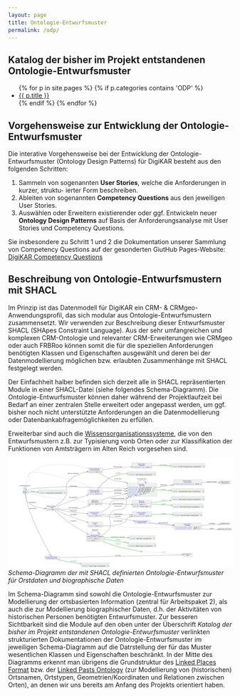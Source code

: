 ```yaml
---
layout: page
title: Ontologie-Entwurfsmuster
permalink: /odp/
---
```


## Katalog der bisher im Projekt entstandenen Ontologie-Entwurfsmuster

<ul>
{% for p in site.pages %}
   {% if p.categories contains 'ODP' %}
      <li><a href="{{ p.url }}">{{ p.title }}</a></li>
   {% endif %}
{% endfor %}
</ul>

## Vorgehensweise zur Entwicklung der Ontologie-Entwurfsmuster

Die interative Vorgehensweise bei der Entwicklung der Ontologie-Entwurfsmuster (Ontology Design Patterns) für DigiKAR besteht aus den folgenden Schritten:

1. Sammeln von sogenannten **User Stories**, welche die Anforderungen in kurzer, struktu-
ierter Form beschreiben.
2. Ableiten von sogenannten **Competency Questions** aus den jeweiligen User Stories.
3. Auswählen oder Erweitern existierender oder ggf. Entwickeln neuer **Ontology Design Patterns** auf Basis der Anforderungsanalyse mit User Stories und Competency Questions.

Sie insbesondere zu Schritt 1 und 2 die Dokumentation unserer Sammlung von Competency Questions auf der gesonderten GiutHub Pages-Website: [DigiKAR Competency Questions](https://ieg-dhr.github.io/DigiKAR-Competency-Questions/)

## Beschreibung von Ontologie-Entwurfsmustern mit SHACL

Im Prinzip ist das Datenmodell für DigiKAR ein CRM- & CRMgeo-Anwendungsprofil, das sich modular aus Ontologie-Entwurfsmustern zusammensetzt. Wir verwenden zur Beschreibung dieser Entwurfsmuster SHACL (SHApes Constraint Language). Aus der sehr umfangreichen und komplexen CRM-Ontologie und relevanter CRM-Erweiterungen wie CRMgeo oder auch FRBRoo können somit die für die speziellen Anforderungen benötigten Klassen und Eigenschaften ausgewählt und deren bei der Datenmodellierung möglichen bzw. erlaubten Zusammenhänge mit SHACL festgelegt werden.

Der Einfachheit halber befinden sich derzeit alle in SHACL repräsentierten Module in einer SHACL-Datei (siehe folgendes Schema-Diagramm). Die Ontologie-Entwurfsmuster können daher während der Projektlaufzeit bei Bedarf an einer zentralen Stelle erweitert oder angepasst werden, um ggf. bisher noch nicht unterstützte Anforderungen an die Datenmodellierung oder Datenbankabfragemöglichkeiten zu erfüllen.

Erweiterbar sind auch die [Wissensorganisationssysteme](/kos/), die von den Entwurfsmustern z.B. zur Typisierung vonb Orten oder zur Klassifikation der Funktionen von Amtsträgern im Alten Reich vorgesehen sind.

![Schema-Diagramm](/img/dmlo.svg)
*Schema-Diagramm der mit SHACL definierten Ontologie-Entwurfsmuster für Orstdaten und biographische Daten*

Im Schema-Diagramm sind sowohl die Ontologie-Entwurfsmuster zur Modellierung der ortsbasierten Information (zentral für Arbeitspaket 2), als auch die zur Modellierung biographischer Daten, d.h. der Aktivitäten von historischen Personen benötigten Entwurfsmuster. Zur besseren Sichtbarkeit sind die Module auf den oben unter der Überschrift _Katalog der bisher im Projekt entstandenen Ontologie-Entwurfsmuster_ verlinkten strukturierten Dokumentationen der Ontologie-Entwurfsmuster im jeweiligen Schema-Diagramm auf die Datrstellung der für das Muster wesentlichen Klassen und Eigenschaften beschränkt. In der Mitte des Diagramms erkennt man übrigens die Grundstruktur des [Linked Places Format](https://github.com/LinkedPasts/linked-places-format) bzw. der [Linked Pasts Ontology](https://github.com/LinkedPasts/linked-pasts-ontology) (zur Modellierung von (historischen) Ortsnamen, Ortstypen, Geometrien/Koordinaten und Relationen zwischen Orten), an denen wir uns bereits am Anfang des Projekts orientiert haben.
